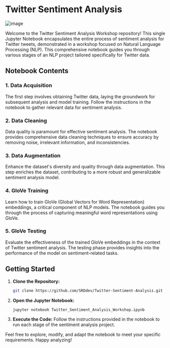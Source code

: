 # Twitter Sentiment Analysis
![image](https://github.com/SRDdev/Twitter-Sentiment-Analysis/assets/84516626/d8098138-2379-41dd-923d-dee71acbd4b3)

Welcome to the Twitter Sentiment Analysis Workshop repository! This single Jupyter Notebook encapsulates the entire process of sentiment analysis for Twitter tweets, demonstrated in a workshop focused on Natural Language Processing (NLP). This comprehensive notebook guides you through various stages of an NLP project tailored specifically for Twitter data.

## Notebook Contents

### 1. Data Acquisition
The first step involves obtaining Twitter data, laying the groundwork for subsequent analysis and model training. Follow the instructions in the notebook to gather relevant data for sentiment analysis.

### 2. Data Cleaning
Data quality is paramount for effective sentiment analysis. The notebook provides comprehensive data cleaning techniques to ensure accuracy by removing noise, irrelevant information, and inconsistencies.

### 3. Data Augmentation
Enhance the dataset's diversity and quality through data augmentation. This step enriches the dataset, contributing to a more robust and generalizable sentiment analysis model.

### 4. GloVe Training
Learn how to train GloVe (Global Vectors for Word Representation) embeddings, a critical component of NLP models. The notebook guides you through the process of capturing meaningful word representations using GloVe.

### 5. GloVe Testing
Evaluate the effectiveness of the trained GloVe embeddings in the context of Twitter sentiment analysis. The testing phase provides insights into the performance of the model on sentiment-related tasks.

## Getting Started

1. **Clone the Repository:**
   ```bash
   git clone https://github.com/SRDdev/Twitter-Sentiment-Analysis.git
   ```

2. **Open the Jupyter Notebook:**
   ```bash
   jupyter notebook Twitter_Sentiment_Analysis_Workshop.ipynb
   ```

3. **Execute the Code:**
   Follow the instructions provided in the notebook to run each stage of the sentiment analysis project.

Feel free to explore, modify, and adapt the notebook to meet your specific requirements. Happy analyzing!
